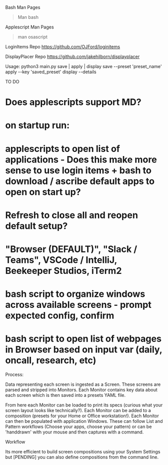 Bash Man Pages
> Man bash

Applescript Man Pages
> man osascript

LoginItems Repo
https://github.com/OJFord/loginitems

DisplayPlacer Repo
https://github.com/jakehilborn/displayplacer

Usage:
python3 main.py save | apply | display 
save --preset 'preset_name'
apply --key 'saved_preset'
display --details


TO DO

# Does applescripts support MD?

# on startup run:

# applescripts to open list of applications - Does this make more sense to use login items + bash to download / ascribe default apps to open on start up?

# Refresh to close all and reopen default setup?

# "Browser (DEFAULT)", "Slack / Teams", VSCode / IntelliJ, Beekeeper Studios, iTerm2

# bash script to organize windows across available screens - prompt expected config, confirm
# bash script to open list of webpages in Browser based on input var (daily, oncall, research, etc)

Process:

Data representing each screen is ingested as a Screen. These screens are parsed and stripped into Monitors.
Each Monitor contains key data about each screen which is then saved into a presets YAML file.

From here each Monitor can be loaded to print its specs (curious what your screen layout looks like technically?).
Each Monitor can be added to a composition (presets for your Home or Office workstation!).
Each Monitor can then be populated with application Windows. These can follow List and Pattern workflows (Choose your apps, choose your pattern) or can be 'handdrawn' with your mouse and then captures with a command.

Workflow

Its more efficient to build screen compositions using your System Settings but [PENDING] you can also define compositions from the command line.

